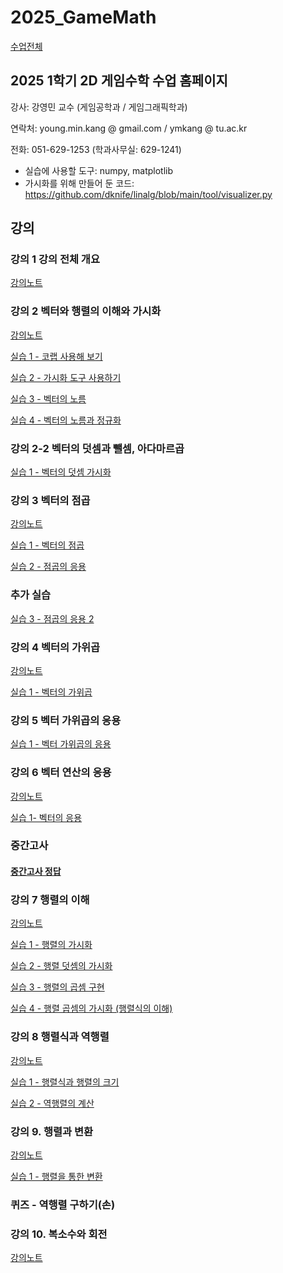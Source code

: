 # 2025_GameMath

[수업전체](https://github.com/dknife/dknife.github.io/wiki/Lecture_Homepage)

## 2025 1학기 2D 게임수학 수업 홈페이지

강사: 강영민 교수 (게임공학과 / 게임그래픽학과)

연락처: young.min.kang @ gmail.com / ymkang @ tu.ac.kr

전화: 051-629-1253 (학과사무실: 629-1241)

* 실습에 사용할 도구: numpy, matplotlib
* 가시화를 위해 만들어 둔 코드: https://github.com/dknife/linalg/blob/main/tool/visualizer.py


## 강의

### 강의 1 강의 전체 개요

[강의노트](https://github.com/dknife/2025_GameMath/raw/main/Lec/%EA%B0%95%EC%9D%981_%EC%A0%84%EC%B2%B4%EA%B0%9C%EC%9A%94.pdf)


### 강의 2 벡터와 행렬의 이해와 가시화

[강의노트](https://github.com/dknife/2025_GameMath/raw/main/Lec/%EA%B0%95%EC%9D%982_%EB%B2%A1%ED%84%B0%EA%B0%80%EC%8B%9C%ED%99%94%EC%99%80%EB%8D%A7%EC%85%88%EB%BA%84%EC%85%88.pdf)

[실습 1 - 코랩 사용해 보기](https://colab.research.google.com/drive/1FdnlAWaf5nMlRKWIQ7h_XfpDvupZpF7b?usp=sharing)

[실습 2 - 가시화 도구 사용하기](https://colab.research.google.com/drive/1R8K9ydWRgJrorzj56mjpAHx5JtxWhZlf?usp=sharing)

[실습 3 - 벡터의 노름](https://colab.research.google.com/drive/1ckTvzyq0JeFKhZVZFoyIiV6HZ4PKl97Y?usp=sharing)

[실습 4 - 벡터의 노름과 정규화](https://colab.research.google.com/drive/13h5rUmfB8HKSV2sr0ee7CWyaJ_TxvYiq?usp=sharing)

### 강의 2-2 벡터의 덧셈과 뺄셈, 아다마르곱

[실습 1 - 벡터의 덧셈 가시화](https://colab.research.google.com/drive/1OjnJoNgo_R7JBYexvd06il5a1YxiVndC?usp=sharing)

### 강의 3 벡터의 점곱

[강의노트](https://github.com/dknife/2025_GameMath/raw/main/Lec/%EA%B0%95%EC%9D%983_%EB%B2%A1%ED%84%B0%EC%9D%98%EC%A0%90%EA%B3%B1.pdf)

[실습 1 - 벡터의 점곱](https://colab.research.google.com/drive/1VadaiMJjylUapV8qswDe-B22u53zq4Ls?usp=sharing)

[실습 2 - 점곱의 응용](https://colab.research.google.com/drive/1NHQr3vR6_imcQy_aMOPPTOEe58wB8nek?usp=sharing)

### 추가 실습

[실습 3 - 점곱의 응용 2](https://colab.research.google.com/drive/1tybA0ga_y0g_KzMLxCYYnFbLhn_iOQN2?usp=sharing)


### 강의 4 벡터의 가위곱

[강의노트](https://github.com/dknife/2025_GameMath/raw/main/Lec/%EA%B0%95%EC%9D%984_%EB%B2%A1%ED%84%B0%EC%9D%98%EA%B0%80%EC%9C%84%EA%B3%B1.pdf)

[실습 1 - 벡터의 가위곱](https://colab.research.google.com/drive/1UDM8vHVGYZrZsX47Ii_DswV_dK2NKQIs?usp=sharing)

### 강의 5 벡터 가위곱의 응용

[실습 1 - 벡터 가위곱의 응용](https://colab.research.google.com/drive/1Y1R0tEstVfJy3Zq_Cm1gaGesqMxeUEA2?usp=sharing)

### 강의 6 벡터 연산의 응용

[강의노트](https://github.com/dknife/2025_GameMath/blob/main/Lec/%EA%B0%95%EC%9D%985_%EB%B2%A1%ED%84%B0%EC%9D%98%EC%9D%91%EC%9A%A9.pdf)

[실습 1- 벡터의 응용](https://colab.research.google.com/drive/1ao04vIIOO-Kz9jn_HEDsE9YOs8Lnvnfj?usp=sharing)

### 중간고사
#### [중간고사 정답](https://colab.research.google.com/drive/1O0ACOs5c0YDh7JuucUOuJc5WtONFpV23?usp=sharing)

### 강의 7 행렬의 이해

[강의노트](https://github.com/dknife/2025_GameMath/raw/main/Lec/%EA%B0%95%EC%9D%986_%ED%96%89%EB%A0%AC%EA%B8%B0%EC%B4%88.pdf)

[실습 1 - 행렬의 가시화](https://colab.research.google.com/drive/1PDfGUnnBOr8-QJeQNFYVY2THDF7Nar1x?usp=sharing)

[실습 2 - 행렬 덧셈의 가시화](https://colab.research.google.com/drive/1pCbEhCruYivRgS2R_RRdr95_tLQ41YCE?usp=sharing)

[실습 3 - 행렬의 곱셈 구현](https://colab.research.google.com/drive/1Bo5NokD0nRMxbtfLXfErP2_ODI-K2RXt?usp=sharing)

[실습 4 - 행렬 곱셈의 가시화 (행렬식의 이해)](https://colab.research.google.com/drive/1IjbkISLuq2TOAGtgQIyksSCaJ8fFZAwA?usp=sharing)

### 강의 8 행렬식과 역행렬

[강의노트](https://github.com/dknife/2025_GameMath/raw/main/Lec/%EA%B0%95%EC%9D%987_%ED%96%89%EB%A0%AC%EC%8B%9D%EA%B3%BC%EC%97%AD%ED%96%89%EB%A0%AC.pdf)

[실습 1 - 행렬식과 행렬의 크기](https://colab.research.google.com/drive/18RfJcPq2VSjawrqH3bvxV82Yw2GaTE9t?usp=sharing)

[실습 2 - 역행렬의 계산](https://colab.research.google.com/drive/1FO3XK7uOPS3-OwgjijL8Cz6lyA1sJx6d?usp=sharing)

### 강의 9. 행렬과 변환

[강의노트](https://github.com/dknife/2025_GameMath/raw/main/Lec/%EA%B0%95%EC%9D%988_%ED%96%89%EB%A0%AC%EA%B3%BC%EB%B3%80%ED%99%98_%EC%88%98%EC%A0%95.pdf)

[실습 1 - 행렬을 통한 변환](https://colab.research.google.com/drive/1dQDnEnhwXJfV6p54Ip2PnRHZJH-tgrJq?usp=sharing)

### 퀴즈 - 역행렬 구하기(손)


### 강의 10. 복소수와 회전

[강의노트](https://github.com/dknife/2025_GameMath/raw/main/Lec/%EA%B0%95%EC%9D%989_%EB%B3%B5%EC%86%8C%EC%88%98%EC%99%80%ED%9A%8C%EC%A0%84_%EC%BF%BC%ED%84%B0%EB%8B%88%EC%96%B8.pdf)
